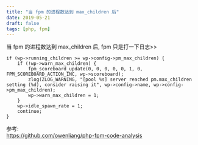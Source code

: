 ```yaml
---
title: "当 fpm 的进程数达到 max_children 后"
date: 2019-05-21
draft: false
tags: [php, fpm]
---
```

当 fpm 的进程数达到 max_children 后, fpm 只是打一下日志>>
```
if (wp->running_children >= wp->config->pm_max_children) {
    if (!wp->warn_max_children) {
        fpm_scoreboard_update(0, 0, 0, 0, 0, 1, 0, FPM_SCOREBOARD_ACTION_INC, wp->scoreboard);
        zlog(ZLOG_WARNING, "[pool %s] server reached pm.max_children setting (%d), consider raising it", wp->config->name, wp->config->pm_max_children);
        wp->warn_max_children = 1;
    }
    wp->idle_spawn_rate = 1;
    continue;
}
```

参考:  
https://github.com/owenliang/php-fpm-code-analysis